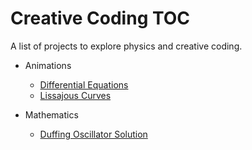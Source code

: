 # Creative Coding TOC

A list of projects to explore physics and creative coding. 

- Animations
  - [Differential Equations](differential-equation-animation/differential-equation-animator.ipynb)
  - [Lissajous Curves](Lissajous-animation/Lissajous_Animation.ipynb)
 
- Mathematics
  - [Duffing Oscillator Solution](differential-equation-animation/the-duffing-oscillator.ipynb)
